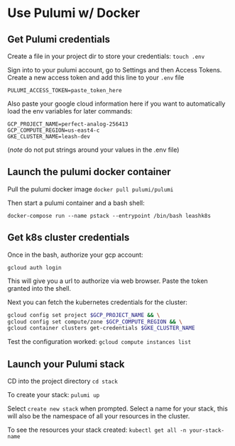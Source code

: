 # Use Pulumi w/ Docker

## Get Pulumi credentials
Create a file in your project dir to store your credentials:
`touch .env`

Sign into to your pulumi account, go to Settings and then Access Tokens.
Create a new access token and add this line to your `.env` file
```
PULUMI_ACCESS_TOKEN=paste_token_here
```

Also paste your google cloud information here if you want to automatically load the env variables for later commands:
```
GCP_PROJECT_NAME=perfect-analog-256413
GCP_COMPUTE_REGION=us-east4-c
GKE_CLUSTER_NAME=leash-dev
```

(*note* do not put strings around your values in the .env file)

## Launch the pulumi docker container

Pull the pulumi docker image
`docker pull pulumi/pulumi`


Then start a pulumi container and a bash shell:
```
docker-compose run --name pstack --entrypoint /bin/bash leashk8s
```

## Get k8s cluster credentials

Once in the bash, authorize your gcp account:
```
gcloud auth login
```

This will give you a url to authorize via web browser. Paste the token granted into the shell.

Next you can fetch the kubernetes credentials for the cluster:
```sh
gcloud config set project $GCP_PROJECT_NAME && \
gcloud config set compute/zone $GCP_COMPUTE_REGION && \
gcloud container clusters get-credentials $GKE_CLUSTER_NAME
```

Test the configuration worked:
`gcloud compute instances list`

## Launch your Pulumi stack

CD into the project directory
`cd stack`

To create your stack:
`pulumi up`

Select `create new stack` when prompted.
Select a name for your stack, this will also be the namespace of all your resources in the cluster.

To see the resources your stack created:
`kubectl get all -n your-stack-name`
